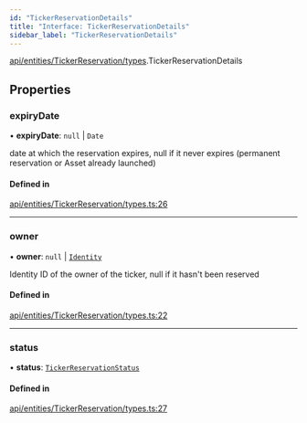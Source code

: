 ```yaml
---
id: "TickerReservationDetails"
title: "Interface: TickerReservationDetails"
sidebar_label: "TickerReservationDetails"
---
```


[api/entities/TickerReservation/types](../../../../../../modules/API/Entities/TickerReservation/Types/Types.md).TickerReservationDetails

## Properties

### expiryDate

• **expiryDate**: ``null`` \| `Date`

date at which the reservation expires, null if it never expires (permanent reservation or Asset already launched)

#### Defined in

[api/entities/TickerReservation/types.ts:26](https://github.com/PolymeshAssociation/polymesh-sdk/blob/b6f9fb883/src/api/entities/TickerReservation/types.ts#L26)

___

### owner

• **owner**: ``null`` \| [`Identity`](../../../../../../classes/API/Entities/Identity/Identity.md)

Identity ID of the owner of the ticker, null if it hasn't been reserved

#### Defined in

[api/entities/TickerReservation/types.ts:22](https://github.com/PolymeshAssociation/polymesh-sdk/blob/b6f9fb883/src/api/entities/TickerReservation/types.ts#L22)

___

### status

• **status**: [`TickerReservationStatus`](../../../../../../enums/API/Entities/TickerReservation/Types/TickerReservationStatus/TickerReservationStatus.md)

#### Defined in

[api/entities/TickerReservation/types.ts:27](https://github.com/PolymeshAssociation/polymesh-sdk/blob/b6f9fb883/src/api/entities/TickerReservation/types.ts#L27)
